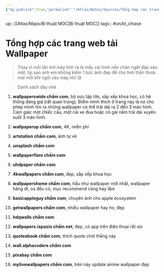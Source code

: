 ```yaml
---
{"dg-publish":true,"permalink":"/Atlas/Notes/Sources/Tổng hợp các trang web tải Wallpaper/","noteIcon":""}
---
```


up:: [[Atlas/Maps/Bí thuật MOC\|Bí thuật MOC]]
tags:: #on/bt_chiase 

# Tổng hợp các trang web tải Wallpaper

> Thay vì mỗi lần mở máy tính ra là mấy cái hình nền chán ngắt đập vào mắt, tại sao anh em không kiếm 1 bức ảnh đẹp để cho tinh thần thoải mái mỗi khi ngồi vào máy nhỉ 😘

> Danh sách đây nhé

1. **wallpaperswide chấm com**, bộ sưu tập lớn, sắp xếp khoa học, có hệ thống đáng giá (rất quan trọng). Điểm mình thích ở trang này là nó cho phép mình tìm ra những wallpaper có thể trải dài ra 2 đến 3 màn hình. Cảm giác một chiếc cầu, một cái xe đua hoặc cô gái nằm trải dài xuyên suốt 3 màn hình.
    
2. **wallpaperup chấm com**, 4K, miễn phí
    
3. **artstation chấm com**, ảnh tự vẽ
    
4. **unsplash chấm com**
    
5. **wallpaperflare chấm com** 
    
6. **uhdpaper chấm com** 
    
7. **4kwallpapers chấm com**, đẹp, sắp xếp khoa học
    
8. **wallpapershome chấm com**, hầu như wallpaper mới nhất, wallpaper hãng dt, os đều có, mục recommend cũng hay lắm
    
9. **basicappleguy chấm com**, chuyên ảnh cho apple ecosystem
    
10. **getwallpapers chấm com**, nhiều wallpaper hay ho, đẹp
    
11. **hdqwalls chấm com**
    
12. **wallpapers.ispazio chấm net**, đẹp, có app trên điện thoại rất xịn
    
13. **quotesbook chấm com**, thích quote chơi thằng này
    
14. **wall.alphacoders chấm com** 
    
15. **pixabay chấm com**
    
16. **mylivewallpapers chấm com**, trên này update anime wallpaper đẹp